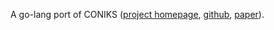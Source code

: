 A go-lang port of CONIKS ([project homepage](http://www.coniks.org/), [github](https://github.com/coniks-sys/coniks-ref-implementation), [paper](https://www.usenix.org/system/files/conference/usenixsecurity15/sec15-paper-melara.pdf)).